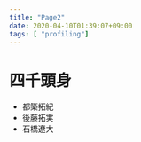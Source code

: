 ```yaml
---
title: "Page2"
date: 2020-04-10T01:39:07+09:00
tags: [ "profiling"]
---
```



# 四千頭身
- 都築拓紀
- 後藤拓実
- 石橋遼大
